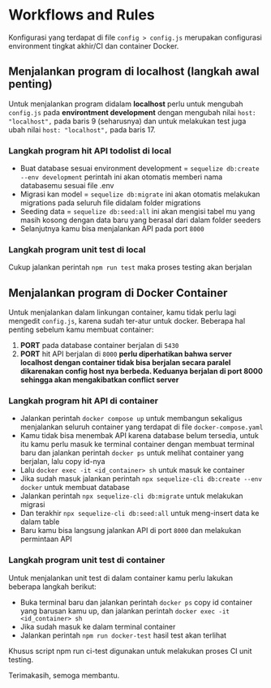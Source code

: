 # Workflows and Rules

Konfigurasi yang terdapat di file `config > config.js` merupakan configurasi environment tingkat akhir/CI dan container Docker.

## Menjalankan program di localhost (langkah awal penting)
Untuk menjalankan program didalam **localhost** perlu untuk mengubah `config.js` pada **environtment development** dengan mengubah nilai `host: "localhost",` pada baris 9 (seharusnya) dan untuk melakukan test juga ubah nilai `host: "localhost",` pada baris 17.

### Langkah program hit API todolist di local
- Buat database sesuai environment development = `sequelize db:create --env development` perintah ini akan otomatis memberi nama databasemu sesuai file .env
- Migrasi kan model = `sequelize db:migrate` ini akan otomatis melakukan migrations pada seluruh file didalam folder migrations
- Seeding data = `sequelize db:seed:all` ini akan mengisi tabel mu yang masih kosong dengan data baru yang berasal dari dalam folder seeders
- Selanjutnya kamu bisa menjalankan API pada port `8000`

### Langkah program unit test di local
Cukup jalankan perintah `npm run test` maka proses testing akan berjalan

## Menjalankan program di Docker Container
Untuk menjalankan dalam linkungan container, kamu tidak perlu lagi mengedit `config.js`, karena sudah ter-atur untuk docker. Beberapa hal penting sebelum kamu membuat container:
1. **PORT** pada database container berjalan di `5430`
2. **PORT** hit API berjalan di `8000` **perlu diperhatikan bahwa server localhost dengan container tidak bisa berjalan secara paralel dikarenakan config host nya berbeda. Keduanya berjalan di port 8000 sehingga akan mengakibatkan conflict server**

### Langkah program hit API di container
- Jalankan perintah `docker compose up` untuk membangun sekaligus menjalankan seluruh container yang terdapat di file `docker-compose.yaml`
- Kamu tidak bisa menembak API karena database belum tersedia, untuk itu kamu perlu masuk ke terminal container dengan membuat terminal baru dan jalankan perintah `docker ps` untuk melihat container yang berjalan, lalu copy id-nya
- Lalu `docker exec -it <id_container> sh` untuk masuk ke container
- Jika sudah masuk jalankan perintah `npx sequelize-cli db:create --env docker` untuk membuat database
- Jalankan perintah `npx sequelize-cli db:migrate` untuk melakukan migrasi
- Dan terakhir `npx sequelize-cli db:seed:all` untuk meng-insert data ke dalam table
- Baru kamu bisa langsung jalankan API di port `8000` dan melakukan permintaan API

### Langkah program unit test di container
Untuk menjalankan unit test di dalam container kamu perlu lakukan beberapa langkah berikut:
- Buka terminal baru dan jalankan perintah `docker ps` copy id container yang barusan kamu up, dan jalankan perintah `docker exec -it <id_container> sh`
- Jika sudah masuk ke dalam terminal container
- Jalankan perintah `npm run docker-test` hasil test akan terlihat

Khusus script npm run ci-test digunakan untuk melakukan proses CI unit testing.

Terimakasih, semoga membantu.
